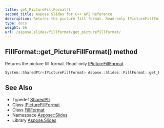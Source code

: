 ```yaml
---
title: get_PictureFillFormat()
second_title: Aspose.Slides for C++ API Reference
description: Returns the picture fill format. Read-only IPictureFillFormat.
type: docs
weight: 66
url: /aspose.slides/fillformat/get_picturefillformat/
---
```

## FillFormat::get_PictureFillFormat() method


Returns the picture fill format. Read-only [IPictureFillFormat](../../ipicturefillformat/).

```cpp
System::SharedPtr<IPictureFillFormat> Aspose::Slides::FillFormat::get_PictureFillFormat() override
```

## See Also

* Typedef [SharedPtr](../../../system/sharedptr/)
* Class [IPictureFillFormat](../../ipicturefillformat/)
* Class [FillFormat](../)
* Namespace [Aspose::Slides](../../)
* Library [Aspose.Slides](../../../)